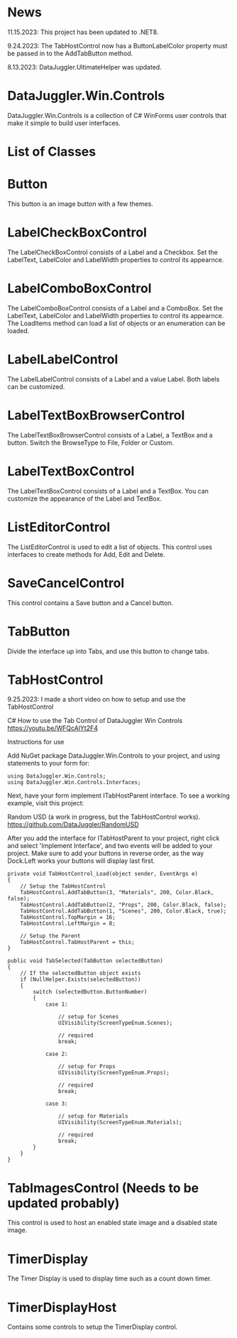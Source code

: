 ﻿# News

11.15.2023: This project has been updated to .NET8.

9.24.2023: The TabHostControl now has a ButtonLabelColor property must be passed in to the
AddTabButton method.

8.13.2023: DataJuggler.UltimateHelper was updated.

# DataJuggler.Win.Controls

DataJuggler.Win.Controls is a collection of C# WinForms user controls that make it simple
to build user interfaces.

# List of Classes

# Button

This button is an image button with a few themes.

# LabelCheckBoxControl

The LabelCheckBoxControl consists of a Label and a Checkbox. Set the LabelText, LabelColor and
LabelWidth properties to control its appearnce. 

# LabelComboBoxControl

The LabelComboBoxControl consists of a Label and a ComboBox. Set the LabelText, LabelColor and
LabelWidth properties to control its appearnce. The LoadItems method can load a list of objects or
an enumeration can be loaded.

# LabelLabelControl

The LabelLabelControl consists of a Label and a value Label. Both labels can be customized. 

# LabelTextBoxBrowserControl

The LabelTextBoxBrowserControl consists of a Label, a TextBox and a button.
Switch the BrowseType to File, Folder or Custom. 

# LabelTextBoxControl

 The LabelTextBoxControl consists of a Label and a TextBox. You can customize the appearance of
the Label and TextBox.

# ListEditorControl

The ListEditorControl is used to edit a list of objects. This control uses interfaces to create
methods for Add, Edit and Delete.

# SaveCancelControl

This control contains a Save button and a Cancel button.

# TabButton

Divide the interface up into Tabs, and use this button to change tabs.

# TabHostControl

9.25.2023: I made a short video on how to setup and use the TabHostControl

C# How to use the Tab Control of DataJuggler Win Controls
https://youtu.be/WFQcAlYt2F4

Instructions for use

Add NuGet package DataJuggler.Win.Controls to your project, and using statements to your form for:

    using DataJuggler.Win.Controls;
	using DataJuggler.Win.Controls.Interfaces;

Next, have your form implement ITabHostParent interface. To see a working example, visit this project:

Random USD (a work in progress, but the TabHostControl works).
https://github.com/DataJuggler/RandomUSD

After you add the interface for ITabHostParent to your project, right click and select 'Implement Interface', and
two events will be added to your project. Make sure to add your buttons in reverse order, as the way Dock.Left works
your buttons will display last first.

	private void TabHostControl_Load(object sender, EventArgs e)
    {
        // Setup the TabHostControl
        TabHostControl.AddTabButton(3, "Materials", 200, Color.Black, false);
        TabHostControl.AddTabButton(2, "Props", 200, Color.Black, false);
        TabHostControl.AddTabButton(1, "Scenes", 200, Color.Black, true);
        TabHostControl.TopMargin = 16;
        TabHostControl.LeftMargin = 8;

        // Setup the Parent
        TabHostControl.TabHostParent = this;
    }

	public void TabSelected(TabButton selectedButton)
    {
		// If the selectedButton object exists
        if (NullHelper.Exists(selectedButton))
        {
            switch (selectedButton.ButtonNumber)
            {
                case 1:

                    // setup for Scenes
                    UIVisibility(ScreenTypeEnum.Scenes);

                    // required
                    break;

                case 2:

                    // setup for Props
                    UIVisibility(ScreenTypeEnum.Props);

                    // required
                    break;

                case 3:
				
					// setup for Materials
                    UIVisibility(ScreenTypeEnum.Materials);

                    // required
                    break;
            }
        }
    }

# TabImagesControl (Needs to be updated probably)

This control is used to host an enabled state image and a disabled state image.

# TimerDisplay

The Timer Display is used to display time such as a count down timer.

# TimerDisplayHost

Contains some controls to setup the TimerDisplay control. 


